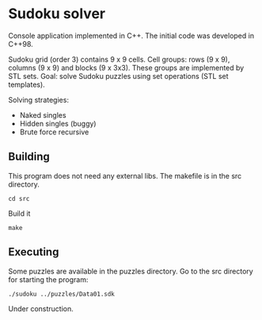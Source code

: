 Sudoku solver
=============

Console application implemented in C++. The initial code was developed in C++98.

Sudoku grid (order 3) contains 9 x 9 cells.
Cell groups: rows (9 x 9), columns (9 x 9) and blocks (9 x 3x3). 
These groups are implemented by STL sets.
Goal: solve Sudoku puzzles using set operations (STL set templates).

Solving strategies:
- Naked singles
- Hidden singles (buggy)
- Brute force recursive

Building
--------
This program does not need any external libs. 
The makefile is in the src directory.

    cd src

Build it
  
    make

Executing
---------

Some puzzles are available in the puzzles directory.
Go to the src directory for starting the program:

    ./sudoku ../puzzles/Data01.sdk


Under construction.
